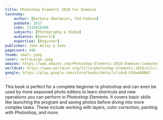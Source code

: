 ```yaml
---
title: Photoshop Elements 2018 For Dummies
taxonomy:
	author: [Barbara Obermeier, Ted Padova]
	pubdate: 2017
	isbn: 1119418100
	subjects: [Photography & Video]
	audience: [General]
	expertise: [Beginner]
publisher: John Wiley & Sons
pagecount: 448
thumb: small.jpeg
cover: extraLarge.jpeg
amazon: https://www.amazon.com/Photoshop-Elements-2018-Dummies-Computer/dp/1119418089/ref=sr_1_2?keywords=photoshop+elements+2018+book&qid=1571321987&sr=8-2
worldcat: https://www.worldcat.org/title/photoshop-elements-2018/oclc/1006502644&referer=brief_results
google: https://play.google.com/store/books/details?id=Q-k5DwAAQBAJ
---
```

This book is perfect for a complete beginner to photoshop and can even be used by more seasoned photo editors to learn shortcuts and new operations you can perform in Photoshop Elements.  It covers basic skills like launching the program and saving photos before diving into more complex tasks.  These include working with layers, color correction, painting with Photoshop, and more.